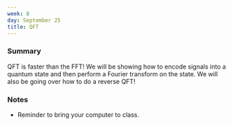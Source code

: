 ```yaml
---
week: 8
day: September 25
title: QFT
---
```


### Summary
QFT is faster than the FFT! We will be showing how to encode signals into a quantum state and then perform a Fourier transform on the state. We will also be going over how to do a reverse QFT!

### Notes
- Reminder to bring your computer to class.